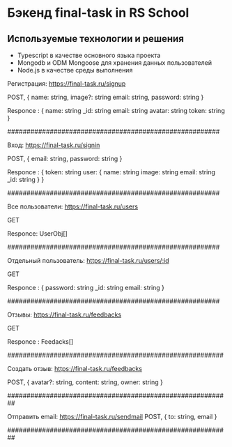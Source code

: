 # Бэкенд final-task in RS School

## Используемые технологии и решения
- Typescript в качестве основного языка проекта
- Mongodb и ODM Mongoose для хранения данных пользователей
- Node.js в качестве среды выполнения

Регистрация: https://final-task.ru/signup

POST, {
  name: string,
  image?: string
  email: string,
  password: string
}

Responce : {
  name: string
  _id: string
  email: string
  avatar: string
  token: string
}

#######################################################

Вход: https://final-task.ru/signin

POST, {
  email: string,
  password: string
}

Responce : {
  token: string
  user: {
    name: string
    image: string
    email: string
    _id: string
  }
}

#######################################################

Все пользователи: https://final-task.ru/users

GET

Responce: UserObj[]

#######################################################

Отдельный пользователь: https://final-task.ru/users/:id

GET

Responce : {
  password: string
  _id: string
  email: string
}

#######################################################

Отзывы: https://final-task.ru/feedbacks

GET

Responce : Feedacks[]

########################################################

Создать отзыв: https://final-task.ru/feedbacks

POST, {
  avatar?: string,
  content: string,
  owner: string
}

##########################################################

Отправить email: https://final-task.ru/sendmail
POST, {
  to: string, email
}

##########################################################
